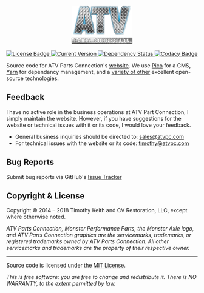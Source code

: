 <p align="center">
    <img src="https://raw.githubusercontent.com/atvpc/atvpc.com/master/content/themes/ca-webstore/img/logo.png" alt="ATV Parts Connection Logo">
</p>
<p align="center">
    <a href="https://github.com/atvpc/atvpc.com/blob/master/LICENSE">
        <img src="https://img.shields.io/github/license/atvpc/atvpc.com.svg" alt="License Badge">
    </a>
    <a href="https://github.com/atvpc/atvpc.com/releases">
        <img src="https://img.shields.io/github/tag/atvpc/atvpc.com.svg" alt="Current Version">
    </a>
    <a href="https://gemnasium.com/github.com/atvpc/atvpc.com">
        <img src="https://gemnasium.com/badges/github.com/atvpc/atvpc.com.svg" alt="Dependency Status">
    </a>
    <a href="https://www.codacy.com/app/timothykeith/atvpc.com">
        <img src="https://api.codacy.com/project/badge/Grade/c18d8f710dc744fb940f1124b0f9378e" alt="Codacy Badge">
    </a>
</p>

Source code for ATV Parts Connection's [website](http://atvpc.com). We use [Pico](https://github.com/picocms/Pico) for a CMS, [Yarn](https://yarnpkg.com/en/) for dependancy management, and a [variety of other](https://github.com/atvpc/atvpc.com/blob/bootstrap/humans.txt) excellent open-source technologies.

## Feedback
I have no active role in the business operations at ATV Part Connection, I simply maintain the website. However, if you have suggestions for the website or technical issues with it or its code, I would love your feedback.

- General business inquiries should be directed to: [sales@atvpc.com](mailto:sales@atvpc.com)
- For technical issues with the website or its code: [timothy@atvpc.com](mailto:timothy@atvpc.com)

## Bug Reports
Submit bug reports via GitHub's [Issue Tracker](https://github.com/atvpc/atvpc.com/issues)


## Copyright & License
Copyright &copy; 2014 &ndash; 2018 Timothy Keith and CV Restoration, LLC, except where otherwise noted.

*ATV Parts Connection, Monster Performance Parts, the Monster Axle logo, and ATV Parts Connection graphics are the servicemarks, trademarks, or registered trademarks owned by ATV Parts Connection. All other servicemarks and trademarks are the property of their respective owner.*

---

Source code is licensed under the [MIT License](https://github.com/keithieopia/atvpc.com/blob/master/LICENSE).

*This is free software: you are free to change and redistribute it. There is NO WARRANTY, to the extent permitted by law.*
